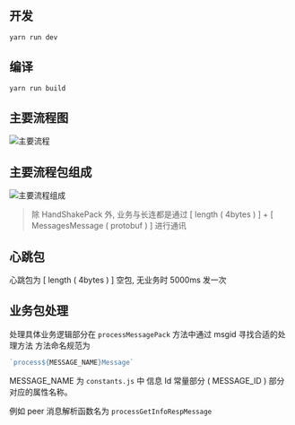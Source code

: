 ## 开发
```
yarn run dev
```
## 编译
```
yarn run build
```


## 主要流程图
![主要流程](https://p4.ssl.qhimg.com/t019ff588334107130a.png)
## 主要流程包组成
![主要流程组成](https://p1.ssl.qhimg.com/t011d2a677984ab2f5f.png)
> 除 HandShakePack 外, 业务与长连都是通过 [ length ( 4bytes ) ] + [ MessagesMessage ( protobuf ) ] 进行通讯

## 心跳包
心跳包为 [ length ( 4bytes ) ] 空包, 无业务时 5000ms 发一次

## 业务包处理
处理具体业务逻辑部分在 ```processMessagePack``` 方法中通过 msgid 寻找合适的处理方法
方法命名规范为
```javascript
`process${MESSAGE_NAME}Message`
```
MESSAGE_NAME 为 ```constants.js``` 中 信息 Id 常量部分 ( MESSAGE_ID ) 部分对应的属性名称。

例如 peer 消息解析函数名为 ```processGetInfoRespMessage```
